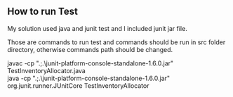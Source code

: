 

## How to run Test

My solution used java and junit test and I included junit jar file. <br />

Those are commands to run test and commands should be run in src folder directory, otherwise commands path should be changed. <br />

javac -cp ".\;.\junit-platform-console-standalone-1.6.0.jar"  TestInventoryAllocator.java  <br />
java -cp ".\;.\junit-platform-console-standalone-1.6.0.jar" org.junit.runner.JUnitCore TestInventoryAllocator <br />

